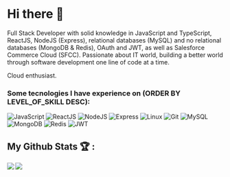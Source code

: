 # Hi there 👋

<!-- ## I'm a psychologist that loves programming! -->

Full Stack Developer with solid knowledge in JavaScript and TypeScript, ReactJS, NodeJS (Express), relational databases (MySQL) and no relational databases (MongoDB & Redis), OAuth and JWT, as well as Salesforce Commerce Cloud (SFCC). Passionate about IT world, building a better world through software development one line of code at a time.

Cloud enthusiast.

### Some tecnologies I have experience on (ORDER BY LEVEL_OF_SKILL DESC):

<div>
   <img alt="JavaScript" src="https://img.shields.io/badge/JavaScript-323330?style=for-the-badge&logo=javascript&logoColor=F7DF1E"/>
<!--    <img alt="TypeScript" src="https://img.shields.io/badge/TypeScript-007ACC?style=for-the-badge&logo=typescript&logoColor=white"/> -->
   <img alt="ReactJS" src="https://img.shields.io/badge/React-20232A?style=for-the-badge&logo=react&logoColor=61DAFB"/>
<!--    <img alt="React Router" src="https://img.shields.io/badge/React_Router-CA4245?style=for-the-badge&logo=react-router&logoColor=white"/> -->
<!--    <img alt="Redux" src="https://img.shields.io/badge/Redux-593D88?style=for-the-badge&logo=redux&logoColor=white"/> -->
<!--    <img alt="NextJS" src="https://img.shields.io/badge/next.js-000000?style=for-the-badge&logo=nextdotjs&logoColor=white"/> -->
   <img alt="NodeJS" src="https://img.shields.io/badge/Node.js-339933?style=for-the-badge&logo=nodedotjs&logoColor=white"/>
   <img alt="Express" src="https://img.shields.io/badge/Express.js-000000?style=for-the-badge&logo=express&logoColor=white"/>
<!--    <img alt="Heroku" src="https://img.shields.io/badge/Heroku-430098?style=for-the-badge&logo=heroku&logoColor=white"/> -->
<!--    <img alt="Netlify" src="https://img.shields.io/badge/Netlify-00C7B7?style=for-the-badge&logo=netlify&logoColor=white"/> -->
<!--    <img alt="Vercel" src="https://img.shields.io/badge/Vercel-000000?style=for-the-badge&logo=vercel&logoColor=white"/> -->
   <img alt="Linux" src="https://img.shields.io/badge/Linux-FCC624?style=for-the-badge&logo=linux&logoColor=black"/>
<!--    <img alt="Python" src="https://img.shields.io/badge/Python-FFD43B?style=for-the-badge&logo=python&logoColor=blue"/> -->
   <img alt="Git" src="https://img.shields.io/badge/git%20-%23F05033.svg?&style=for-the-badge&logo=git&logoColor=white"/>
   <img alt="MySQL" src="https://img.shields.io/badge/MySQL-005C84?style=for-the-badge&logo=mysql&logoColor=white"/>
   <img alt="MongoDB" src="https://img.shields.io/badge/MongoDB-4EA94B?style=for-the-badge&logo=mongodb&logoColor=white"/>
   <img alt="Redis" src="https://img.shields.io/badge/redis-%23DD0031.svg?&style=for-the-badge&logo=redis&logoColor=white"/>
   <img alt="JWT" src="https://img.shields.io/badge/JWT-000000?style=for-the-badge&logo=JSON%20web%20tokens&logoColor=white"/>
</div>

## My Github Stats :trophy: :

<div style="display: flex">
  <a href="https://github-readme-stats.vercel.app/api?username=eacardenase&show_icons=true">
    <img  align="left" src="https://github-readme-stats.vercel.app/api?username=eacardenase&show_icons=true" />
  </a>
  <a href="https://github-readme-stats.vercel.app/api/top-langs/?username=eacardenase">
    <img align="left" src="https://github-readme-stats.vercel.app/api/top-langs/?username=eacardenase" />
  </a>
</div>

<!-- Skill badges -->
<!-- https://github.com/alexandresanlim/Badges4-README.md-Profile#-ide- -->
